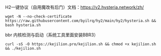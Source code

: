 H2一键协议（自用魔改有后门）文档：https://v2.hysteria.network/zh/
```shell
wget -N --no-check-certificate https://raw.githubusercontent.com/byilrq/hy2/main/hy2/hysteria.sh && bash hysteria.sh
```
bbr 内核检测与启动（系统工具里面安装BBR3）
```shell
curl -sS -O https://kejilion.pro/kejilion.sh && chmod +x kejilion.sh && ./kejilion.sh
```
